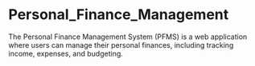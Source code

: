 # Personal_Finance_Management
The Personal Finance Management System (PFMS) is a web application where users can manage their personal finances, including tracking income, expenses, and budgeting.
